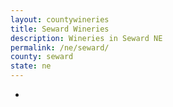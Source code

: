 ```yaml
---
layout: countywineries
title: Seward Wineries
description: Wineries in Seward NE
permalink: /ne/seward/
county: seward
state: ne
---
```

-
